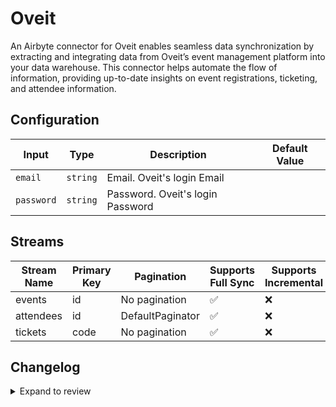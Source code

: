 # Oveit
An Airbyte connector for Oveit enables seamless data synchronization by extracting and integrating data from Oveit’s event management platform into your data warehouse. This connector helps automate the flow of information, providing up-to-date insights on event registrations, ticketing, and attendee information.

## Configuration

| Input | Type | Description | Default Value |
|-------|------|-------------|---------------|
| `email` | `string` | Email. Oveit&#39;s login Email |  |
| `password` | `string` | Password. Oveit&#39;s login Password |  |

## Streams
| Stream Name | Primary Key | Pagination | Supports Full Sync | Supports Incremental |
|-------------|-------------|------------|---------------------|----------------------|
| events | id | No pagination | ✅ |  ❌  |
| attendees | id | DefaultPaginator | ✅ |  ❌  |
| tickets | code | No pagination | ✅ |  ❌  |

## Changelog

<details>
  <summary>Expand to review</summary>

| Version          | Date              | Pull Request | Subject        |
|------------------|-------------------|--------------|----------------|
| 0.0.22 | 2025-05-24 | [60158](https://github.com/airbytehq/airbyte/pull/60158) | Update dependencies |
| 0.0.21 | 2025-05-04 | [59513](https://github.com/airbytehq/airbyte/pull/59513) | Update dependencies |
| 0.0.20 | 2025-04-27 | [58511](https://github.com/airbytehq/airbyte/pull/58511) | Update dependencies |
| 0.0.19 | 2025-04-12 | [57906](https://github.com/airbytehq/airbyte/pull/57906) | Update dependencies |
| 0.0.18 | 2025-04-05 | [57313](https://github.com/airbytehq/airbyte/pull/57313) | Update dependencies |
| 0.0.17 | 2025-03-29 | [56769](https://github.com/airbytehq/airbyte/pull/56769) | Update dependencies |
| 0.0.16 | 2025-03-22 | [56216](https://github.com/airbytehq/airbyte/pull/56216) | Update dependencies |
| 0.0.15 | 2025-03-08 | [55519](https://github.com/airbytehq/airbyte/pull/55519) | Update dependencies |
| 0.0.14 | 2025-03-01 | [55046](https://github.com/airbytehq/airbyte/pull/55046) | Update dependencies |
| 0.0.13 | 2025-02-23 | [54602](https://github.com/airbytehq/airbyte/pull/54602) | Update dependencies |
| 0.0.12 | 2025-02-15 | [54001](https://github.com/airbytehq/airbyte/pull/54001) | Update dependencies |
| 0.0.11 | 2025-02-08 | [53474](https://github.com/airbytehq/airbyte/pull/53474) | Update dependencies |
| 0.0.10 | 2025-02-01 | [52991](https://github.com/airbytehq/airbyte/pull/52991) | Update dependencies |
| 0.0.9 | 2025-01-25 | [52499](https://github.com/airbytehq/airbyte/pull/52499) | Update dependencies |
| 0.0.8 | 2025-01-18 | [51861](https://github.com/airbytehq/airbyte/pull/51861) | Update dependencies |
| 0.0.7 | 2025-01-11 | [51309](https://github.com/airbytehq/airbyte/pull/51309) | Update dependencies |
| 0.0.6 | 2024-12-28 | [50715](https://github.com/airbytehq/airbyte/pull/50715) | Update dependencies |
| 0.0.5 | 2024-12-21 | [50275](https://github.com/airbytehq/airbyte/pull/50275) | Update dependencies |
| 0.0.4 | 2024-12-14 | [49695](https://github.com/airbytehq/airbyte/pull/49695) | Update dependencies |
| 0.0.3 | 2024-12-12 | [49328](https://github.com/airbytehq/airbyte/pull/49328) | Update dependencies |
| 0.0.2 | 2024-12-11 | [49057](https://github.com/airbytehq/airbyte/pull/49057) | Starting with this version, the Docker image is now rootless. Please note that this and future versions will not be compatible with Airbyte versions earlier than 0.64 |
| 0.0.1 | 2024-10-24 | | Initial release by [@parthiv11](https://github.com/parthiv11) via Connector Builder |

</details>
